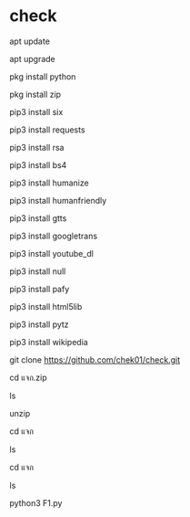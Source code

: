 # check

apt update

apt upgrade

pkg install python

pkg install zip 

pip3 install six

pip3 install requests

pip3 install rsa

pip3 install bs4

pip3 install humanize

pip3 install humanfriendly

pip3 install gtts

pip3 install googletrans

pip3 install youtube_dl

pip3 install null

pip3 install pafy

pip3 install html5lib

pip3 install pytz

pip3 install wikipedia

git clone https://github.com/chek01/check.git

cd แจก.zip

ls

unzip

cd แจก

ls

cd แจก

ls

python3 F1.py





